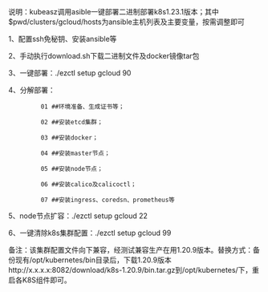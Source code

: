说明：kubeasz调用asible一键部署二进制部署k8s1.23.1版本；其中$pwd/clusters/gcloud/hosts为ansible主机列表及主要变量，按需调整即可

1、配置ssh免秘钥、安装ansible等

2、手动执行download.sh下载二进制文件及docker镜像tar包

3、一键部署：./ezctl setup gcloud 90

4、分解部署：

             01 ##环境准备、生成证书等；
             
             02 ##安装etcd集群；
             
             03 ##安装docker；
             
             04 ##安装master节点；
             
             05 ##安装node节点；
             
             06 ##安装calico及calicoctl；
             
             07 ##安装ingress、coredsn、prometheus等
             
5、node节点扩容：./ezctl setup gcloud 22

6、一键清除k8s集群配置：./ezctl setup gcloud 99

备注：该集群配置文件向下兼容，经测试兼容生产在用1.20.9版本。替换方式：备份现有/opt/kubernetes/bin目录后，下载1.20.9版本http://x.x.x.x:8082/download/k8s-1.20.9/bin.tar.gz到/opt/kubernetes/下，重启各K8S组件即可。

